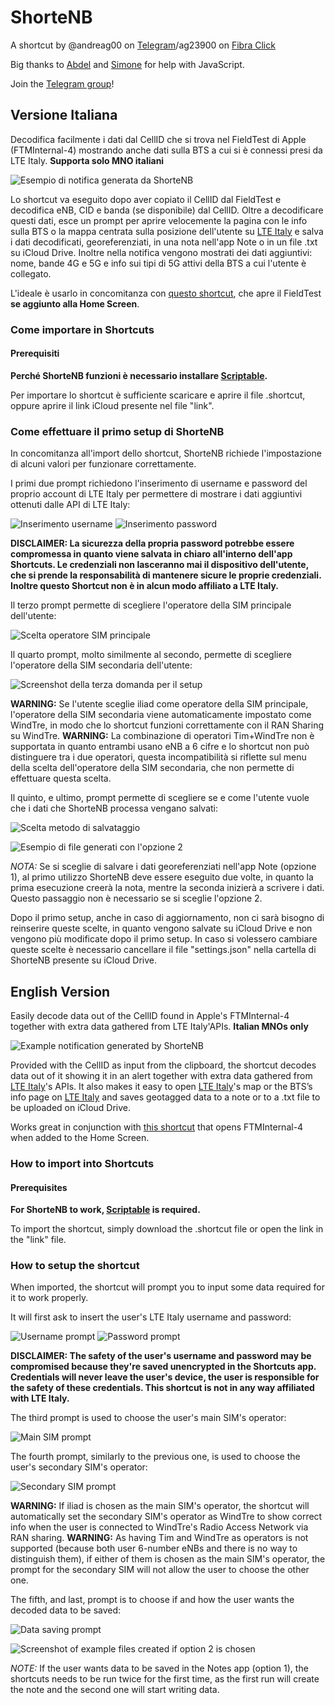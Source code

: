 # ShorteNB 

A shortcut by @andreag00 on [Telegram](https://t.me/andreag00)/ag23900 on [Fibra Click](https://forum.fibra.click/u/ag23900)

Big thanks to [Abdel](https://github.com/ADeltaX) and [Simone](https://github.com/SimoneBortolin) for help with JavaScript.

Join the [Telegram group](https://t.me/ShorteNB)!

## Versione Italiana
Decodifica facilmente i dati dal CellID che si trova nel FieldTest di Apple (FTMInternal-4) mostrando anche dati sulla BTS a cui si è connessi presi da LTE Italy. **Supporta solo MNO italiani**

![Esempio di notifica generata da ShorteNB](https://raw.githubusercontent.com/Andreag00/ShorteNB/dev/README-Images/Example_Notification.png)

Lo shortcut va eseguito dopo aver copiato il CellID dal FieldTest e decodifica eNB, CID e banda (se disponibile) dal CellID. Oltre a decodificare questi dati, esce un prompt per aprire velocemente la pagina con le info sulla BTS o la mappa centrata sulla posizione dell'utente su [LTE Italy](https://lteitaly.it) e salva i dati decodificati, georeferenziati, in una nota nell'app Note o in un file .txt su iCloud Drive. Inoltre nella notifica vengono mostrati dei dati aggiuntivi: nome, bande 4G e 5G e info sui tipi di 5G attivi della BTS a cui l'utente è collegato.

L'ideale è usarlo in concomitanza con [questo shortcut](https://github.com/Andreag00/FTM-Opener), che apre il FieldTest **se aggiunto alla Home Screen**.

### Come importare in Shortcuts

#### Prerequisiti

**Perché ShorteNB funzioni è necessario installare [Scriptable](https://apps.apple.com/it/app/scriptable/id1405459188).**

Per importare lo shortcut è sufficiente scaricare e aprire il file .shortcut, oppure aprire il link iCloud presente nel file "link".

### Come effettuare il primo setup di ShorteNB

In concomitanza all'import dello shortcut, ShorteNB richiede l'impostazione di alcuni valori per funzionare correttamente.

I primi due prompt richiedono l'inserimento di username e password del proprio account di LTE Italy per permettere di mostrare i dati aggiuntivi ottenuti dalle API di LTE Italy:

![Inserimento username](https://raw.githubusercontent.com/Andreag00/ShorteNB/dev/README-Images/Username.png)
![Inserimento password](https://raw.githubusercontent.com/Andreag00/ShorteNB/dev/README-Images/Password.png)

**DISCLAIMER: La sicurezza della propria password potrebbe essere compromessa in quanto viene salvata in chiaro all'interno dell'app Shortcuts. Le credenziali non lasceranno mai il dispositivo dell'utente, che si prende la responsabilità di mantenere sicure le proprie credenziali. Inoltre questo Shortcut non è in alcun modo affiliato a LTE Italy.**

Il terzo prompt permette di scegliere l'operatore della SIM principale dell'utente:

![Scelta operatore SIM principale](https://raw.githubusercontent.com/Andreag00/ShorteNB/dev/README-Images/MNC1.png)

Il quarto prompt, molto similmente al secondo, permette di scegliere l'operatore della SIM secondaria dell'utente:

![Screenshot della terza domanda per il setup](https://raw.githubusercontent.com/Andreag00/ShorteNB/dev/README-Images/MNC2.png)

**WARNING:** Se l'utente sceglie iliad come operatore della SIM principale, l'operatore della SIM secondaria viene automaticamente impostato come WindTre, in modo che lo shortcut funzioni correttamente con il RAN Sharing su WindTre. 
**WARNING:** La combinazione di operatori Tim+WindTre non è supportata in quanto entrambi usano eNB a 6 cifre e lo shortcut non può distinguere tra i due operatori, questa incompatibilità si riflette sul menu della scelta dell'operatore della SIM secondaria, che non permette di effettuare questa scelta.

Il quinto, e ultimo, prompt permette di scegliere se e come l'utente vuole che i dati che ShorteNB processa vengano salvati:

![Scelta metodo di salvataggio](https://raw.githubusercontent.com/Andreag00/ShorteNB/dev/README-Images/DB.png)

![Esempio di file generati con l'opzione 2](https://raw.githubusercontent.com/Andreag00/ShorteNB/dev/README-Images/iCloud_Drive.png)

*NOTA:* Se si sceglie di salvare i dati georeferenziati nell'app Note (opzione 1), al primo utilizzo ShorteNB deve essere eseguito due volte, in quanto la prima esecuzione creerà la nota, mentre la seconda inizierà a scrivere i dati. Questo passaggio non è necessario se si sceglie l'opzione 2.

Dopo il primo setup, anche in caso di aggiornamento, non ci sarà bisogno di reinserire queste scelte, in quanto vengono salvate su iCloud Drive e non vengono più modificate dopo il primo setup. In caso si volessero cambiare queste scelte è necessario cancellare il file "settings.json" nella cartella di ShorteNB presente su iCloud Drive.

## English Version
Easily decode data out of the CellID found in Apple's FTMInternal-4 together with extra data gathered from LTE Italy'APIs. **Italian MNOs only**

![Example notification generated by ShorteNB](https://raw.githubusercontent.com/Andreag00/ShorteNB/dev/README-Images/Example_Notification.png)

Provided with the CellID as input from the clipboard, the shortcut decodes data out of it showing it in an alert together with extra data gathered from [LTE Italy](https://lteitaly.it)'s APIs. It also makes it easy to open [LTE Italy](https://lteitaly.it)'s map or the BTS’s info page on [LTE Italy](https://lteitaly.it) and saves geotagged data to a note or to a .txt file to be uploaded on iCloud Drive.

Works great in conjunction with [this shortcut](https://github.com/Andreag00/FTM-Opener) that opens FTMInternal-4 when added to the Home Screen.

### How to import into Shortcuts

#### Prerequisites

**For ShorteNB to work, [Scriptable](https://apps.apple.com/it/app/scriptable/id1405459188?l=en) is required.**

To import the shortcut, simply download the .shortcut file or open the link in the "link" file.

### How to setup the shortcut

When imported, the shortcut will prompt you to input some data required for it to work properly.

It will first ask to insert the user's LTE Italy username and password:

![Username prompt](https://raw.githubusercontent.com/Andreag00/ShorteNB/dev/README-Images/Username.png)
![Password prompt](https://raw.githubusercontent.com/Andreag00/ShorteNB/dev/README-Images/Password.png)

**DISCLAIMER: The safety of the user's username and password may be compromised because they're saved unencrypted in the Shortcuts app. Credentials will never leave the user's device, the user is responsible for the safety of these credentials. This shortcut is not in any way affiliated with LTE Italy.**

The third prompt is used to choose the user's main SIM's operator:

![Main SIM prompt](https://raw.githubusercontent.com/Andreag00/ShorteNB/dev/README-Images/MNC1.png)

The fourth prompt, similarly to the previous one, is used to choose the user's secondary SIM's operator:

![Secondary SIM prompt](https://raw.githubusercontent.com/Andreag00/ShorteNB/dev/README-Images/MNC2.png)

**WARNING:** If iliad is chosen as the main SIM's operator, the shortcut will automatically set the secondary SIM's operator as WindTre to show correct info when the user is connected to WindTre's Radio Access Network via RAN sharing.
**WARNING:** As having Tim and WindTre as operators is not supported (because both user 6-number eNBs and there is no way to distinguish them), if either of them is chosen as the main SIM's operator, the prompt for the secondary SIM will not allow the user to choose the other one.

The fifth, and last, prompt is to choose if and how the user wants the decoded data to be saved:

![Data saving prompt](https://raw.githubusercontent.com/Andreag00/ShorteNB/dev/README-Images/DB.png)

![Screenshot of example files created if option 2 is chosen](https://raw.githubusercontent.com/Andreag00/ShorteNB/dev/README-Images/iCloud_Drive.png)

*NOTE:* If the user wants data to be saved in the Notes app (option 1), the shortcuts needs to be run twice for the first time, as the first run will create the note and the second one will start writing data. 
